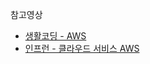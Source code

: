 참고영상 
- [생활코딩 - AWS](https://opentutorials.org/course/608/3002)
- [인프런 - 클라우드 서비스 AWS](https://www.inflearn.com/course/aws-2#)
